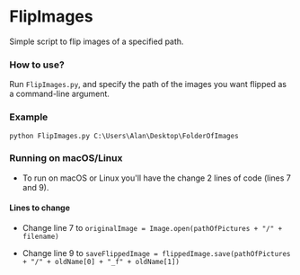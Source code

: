 # FlipImages
Simple script to flip images of a specified path.

### How to use?
Run ```FlipImages.py```, and specify the path of the images you want flipped as a command-line argument.

### Example
```python FlipImages.py C:\Users\Alan\Desktop\FolderOfImages```

### Running on macOS/Linux
- To run on macOS or Linux you'll have the change 2 lines of code (lines 7 and 9).

#### Lines to change

- Change line 7 to ```originalImage = Image.open(pathOfPictures + "/" + filename)```

- Change line 9 to ```saveFlippedImage = flippedImage.save(pathOfPictures + "/" + oldName[0] + "_f" + oldName[1])```
